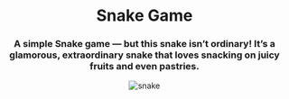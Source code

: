 <h1 align="center">Snake Game</h1>
<h3 align="center">A simple Snake game — but this snake isn’t ordinary! It’s a glamorous, extraordinary snake that loves snacking on juicy fruits and even pastries.</h3>
<p align="center">
  <img src="https://github.com/user-attachments/assets/dceb8d41-9477-4c15-8116-31ed04681127" alt="snake"/>
</p>

